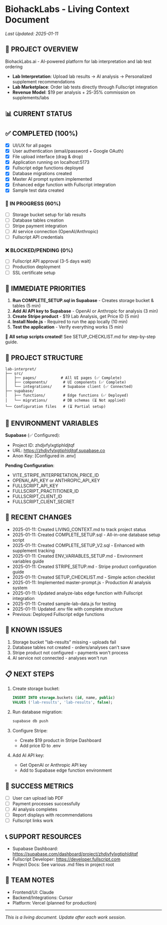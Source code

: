 # BiohackLabs - Living Context Document
*Last Updated: 2025-01-11*

## 🎯 PROJECT OVERVIEW
BiohackLabs.ai - AI-powered platform for lab interpretation and lab test ordering
- **Lab Interpretation**: Upload lab results → AI analysis → Personalized supplement recommendations
- **Lab Marketplace**: Order lab tests directly through Fullscript integration
- **Revenue Model**: $19 per analysis + 25-35% commission on supplements/labs

## 📊 CURRENT STATUS

## ✅ COMPLETED (100%)
- [x] UI/UX for all pages
- [x] User authentication (email/password + Google OAuth)
- [x] File upload interface (drag & drop)
- [x] Application running on localhost:5173
- [x] Fullscript edge functions deployed
- [x] Database migrations created
- [x] Master AI prompt system implemented
- [x] Enhanced edge function with Fullscript integration
- [x] Sample test data created

### 🔧 IN PROGRESS (60%)
- [ ] Storage bucket setup for lab results
- [ ] Database tables creation
- [ ] Stripe payment integration
- [ ] AI service connection (OpenAI/Anthropic)
- [ ] Fullscript API credentials

### ❌ BLOCKED/PENDING (0%)
- [ ] Fullscript API approval (3-5 days wait)
- [ ] Production deployment
- [ ] SSL certificate setup

## 🚨 IMMEDIATE PRIORITIES
1. **Run COMPLETE_SETUP.sql in Supabase** - Creates storage bucket & tables (5 min)
2. **Add AI API key to Supabase** - OpenAI or Anthropic for analysis (3 min)
3. **Create Stripe product** - $19 Lab Analysis, get Price ID (5 min)
4. **Install Node.js** - Required to run the app locally (10 min)
5. **Test the application** - Verify everything works (5 min)

📍 **All setup scripts created!** See SETUP_CHECKLIST.md for step-by-step guide.

## 📁 PROJECT STRUCTURE
```
lab-interpret/
├── src/
│   ├── pages/           # All UI pages (✅ Complete)
│   ├── components/       # UI components (✅ Complete)
│   └── integrations/     # Supabase client (✅ Connected)
├── supabase/
│   ├── functions/        # Edge functions (✅ Deployed)
│   └── migrations/       # DB schemas (⏳ Not applied)
└── Configuration files   # (⏳ Partial setup)
```

## 🔑 ENVIRONMENT VARIABLES
**Supabase** (✅ Configured):
- Project ID: zhdjvfylxgtiphldjtqf
- URL: https://zhdjvfylxgtiphldjtqf.supabase.co
- Anon Key: [Configured in .env]

**Pending Configuration**:
- VITE_STRIPE_INTERPRETATION_PRICE_ID
- OPENAI_API_KEY or ANTHROPIC_API_KEY
- FULLSCRIPT_API_KEY
- FULLSCRIPT_PRACTITIONER_ID
- FULLSCRIPT_CLIENT_ID
- FULLSCRIPT_CLIENT_SECRET

## 📝 RECENT CHANGES
- 2025-01-11: Created LIVING_CONTEXT.md to track project status
- 2025-01-11: Created COMPLETE_SETUP.sql - All-in-one database setup script
- 2025-01-11: Created COMPLETE_SETUP_V2.sql - Enhanced with supplement tracking
- 2025-01-11: Created ENV_VARIABLES_SETUP.md - Environment variables guide
- 2025-01-11: Created STRIPE_SETUP.md - Stripe product configuration guide
- 2025-01-11: Created SETUP_CHECKLIST.md - Simple action checklist
- 2025-01-11: Implemented master-prompt.js - Production AI analysis system
- 2025-01-11: Updated analyze-labs edge function with Fullscript integration
- 2025-01-11: Created sample-lab-data.js for testing
- 2025-01-11: Updated .env file with complete structure
- Previous: Deployed Fullscript edge functions

## 🐛 KNOWN ISSUES
1. Storage bucket "lab-results" missing - uploads fail
2. Database tables not created - orders/analyses can't save
3. Stripe product not configured - payments won't process
4. AI service not connected - analyses won't run

## 📋 NEXT STEPS
1. Create storage bucket:
   ```sql
   INSERT INTO storage.buckets (id, name, public) 
   VALUES ('lab-results', 'lab-results', false);
   ```

2. Run database migration:
   ```bash
   supabase db push
   ```

3. Configure Stripe:
   - Create $19 product in Stripe Dashboard
   - Add price ID to .env

4. Add AI API key:
   - Get OpenAI or Anthropic API key
   - Add to Supabase edge function environment

## 🎯 SUCCESS METRICS
- [ ] User can upload lab PDF
- [ ] Payment processes successfully
- [ ] AI analysis completes
- [ ] Report displays with recommendations
- [ ] Fullscript links work

## 📞 SUPPORT RESOURCES
- Supabase Dashboard: https://supabase.com/dashboard/project/zhdjvfylxgtiphldjtqf
- Fullscript Developer: https://developer.fullscript.com
- Project Docs: See various .md files in project root

## 👥 TEAM NOTES
- Frontend/UI: Claude
- Backend/Integrations: Cursor
- Platform: Vercel (planned for production)

---
*This is a living document. Update after each work session.*